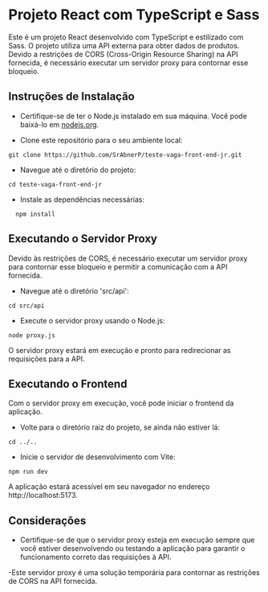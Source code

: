 # Projeto React com TypeScript e Sass

Este é um projeto React desenvolvido com TypeScript e estilizado com Sass. O projeto utiliza uma API externa para obter dados de produtos. Devido a restrições de CORS (Cross-Origin Resource Sharing) na API fornecida, é necessário executar um servidor proxy para contornar esse bloqueio.

## Instruções de Instalação

- Certifique-se de ter o Node.js instalado em sua máquina. Você pode baixá-lo em [nodejs.org](https://nodejs.org/en).

- Clone este repositório para o seu ambiente local:

```
git clone https://github.com/SrAbnerP/teste-vaga-front-end-jr.git
```

- Navegue até o diretório do projeto:

```
cd teste-vaga-front-end-jr
```

- Instale as dependências necessárias:

```
  npm install
```

## Executando o Servidor Proxy

Devido às restrições de CORS, é necessário executar um servidor proxy para contornar esse bloqueio e permitir a comunicação com a API fornecida.

- Navegue até o diretório 'src/api':

```
cd src/api
```

- Execute o servidor proxy usando o Node.js:

```
node proxy.js
```

O servidor proxy estará em execução e pronto para redirecionar as requisições para a API.

## Executando o Frontend

Com o servidor proxy em execução, você pode iniciar o frontend da aplicação.

- Volte para o diretório raiz do projeto, se ainda não estiver lá:

```
cd ../..
```

- Inicie o servidor de desenvolvimento com Vite:

```
npm run dev
```

A aplicação estará acessível em seu navegador no endereço http://localhost:5173.

## Considerações

- Certifique-se de que o servidor proxy esteja em execução sempre que você estiver desenvolvendo ou testando a aplicação para garantir o funcionamento correto das requisições à API.

-Este servidor proxy é uma solução temporária para contornar as restrições de CORS na API fornecida.
